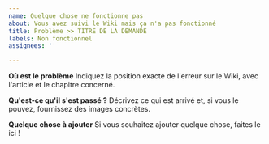 ```yaml
---
name: Quelque chose ne fonctionne pas
about: Vous avez suivi le Wiki mais ça n'a pas fonctionné
title: Problème >> TITRE DE LA DEMANDE
labels: Non fonctionnel
assignees: ''

---
```


**Où est le problème**
Indiquez la position exacte de l'erreur sur le Wiki, avec l'article et le chapitre concerné.

**Qu'est-ce qu'il s'est passé ?**
Décrivez ce qui est arrivé et, si vous le pouvez, fournissez des images concrètes.

**Quelque chose à ajouter**
Si vous souhaitez ajouter quelque chose, faites le ici !

